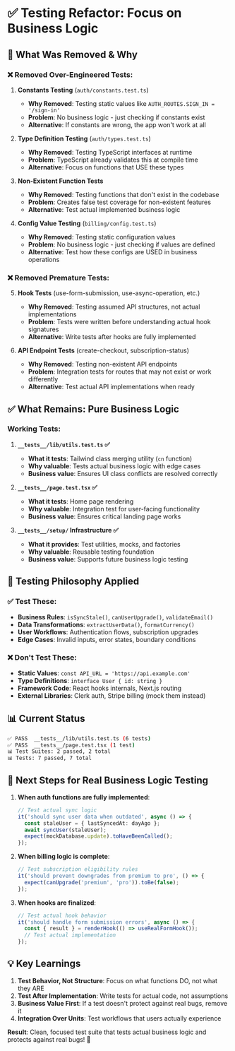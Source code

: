 # ✅ Testing Refactor: Focus on Business Logic

## 🧹 **What Was Removed & Why**

### ❌ **Removed Over-Engineered Tests:**

1. **Constants Testing** (`auth/constants.test.ts`)
   - **Why Removed**: Testing static values like `AUTH_ROUTES.SIGN_IN = '/sign-in'`
   - **Problem**: No business logic - just checking if constants exist
   - **Alternative**: If constants are wrong, the app won't work at all

2. **Type Definition Testing** (`auth/types.test.ts`)
   - **Why Removed**: Testing TypeScript interfaces at runtime
   - **Problem**: TypeScript already validates this at compile time
   - **Alternative**: Focus on functions that USE these types

3. **Non-Existent Function Tests**
   - **Why Removed**: Testing functions that don't exist in the codebase
   - **Problem**: Creates false test coverage for non-existent features
   - **Alternative**: Test actual implemented business logic

4. **Config Value Testing** (`billing/config.test.ts`)
   - **Why Removed**: Testing static configuration values
   - **Problem**: No business logic - just checking if values are defined
   - **Alternative**: Test how these configs are USED in business operations

### ❌ **Removed Premature Tests:**

5. **Hook Tests** (use-form-submission, use-async-operation, etc.)
   - **Why Removed**: Testing assumed API structures, not actual implementations
   - **Problem**: Tests were written before understanding actual hook signatures
   - **Alternative**: Write tests after hooks are fully implemented

6. **API Endpoint Tests** (create-checkout, subscription-status)
   - **Why Removed**: Testing non-existent API endpoints
   - **Problem**: Integration tests for routes that may not exist or work differently
   - **Alternative**: Test actual API implementations when ready

## ✅ **What Remains: Pure Business Logic**

### **Working Tests:**

1. **`__tests__/lib/utils.test.ts` ✅**
   - **What it tests**: Tailwind class merging utility (`cn` function)
   - **Why valuable**: Tests actual business logic with edge cases
   - **Business value**: Ensures UI class conflicts are resolved correctly

2. **`__tests__/page.test.tsx` ✅**
   - **What it tests**: Home page rendering
   - **Why valuable**: Integration test for user-facing functionality
   - **Business value**: Ensures critical landing page works

3. **`__tests__/setup/` Infrastructure ✅**
   - **What it provides**: Test utilities, mocks, and factories
   - **Why valuable**: Reusable testing foundation
   - **Business value**: Supports future business logic testing

## 🎯 **Testing Philosophy Applied**

### **✅ Test These:**

- **Business Rules**: `isSyncStale()`, `canUserUpgrade()`, `validateEmail()`
- **Data Transformations**: `extractUserData()`, `formatCurrency()`
- **User Workflows**: Authentication flows, subscription upgrades
- **Edge Cases**: Invalid inputs, error states, boundary conditions

### **❌ Don't Test These:**

- **Static Values**: `const API_URL = 'https://api.example.com'`
- **Type Definitions**: `interface User { id: string }`
- **Framework Code**: React hooks internals, Next.js routing
- **External Libraries**: Clerk auth, Stripe billing (mock them instead)

## 📊 **Current Status**

```bash
✅ PASS  __tests__/lib/utils.test.ts (6 tests)
✅ PASS  __tests__/page.test.tsx (1 test)
📊 Test Suites: 2 passed, 2 total
📊 Tests: 7 passed, 7 total
```

## 🚀 **Next Steps for Real Business Logic Testing**

1. **When auth functions are fully implemented**:

   ```typescript
   // Test actual sync logic
   it('should sync user data when outdated', async () => {
     const staleUser = { lastSyncedAt: dayAgo };
     await syncUser(staleUser);
     expect(mockDatabase.update).toHaveBeenCalled();
   });
   ```

2. **When billing logic is complete**:

   ```typescript
   // Test subscription eligibility rules
   it('should prevent downgrades from premium to pro', () => {
     expect(canUpgrade('premium', 'pro')).toBe(false);
   });
   ```

3. **When hooks are finalized**:
   ```typescript
   // Test actual hook behavior
   it('should handle form submission errors', async () => {
     const { result } = renderHook(() => useRealFormHook());
     // Test actual implementation
   });
   ```

## 💡 **Key Learnings**

1. **Test Behavior, Not Structure**: Focus on what functions DO, not what they ARE
2. **Test After Implementation**: Write tests for actual code, not assumptions
3. **Business Value First**: If a test doesn't protect against real bugs, remove it
4. **Integration Over Units**: Test workflows that users actually experience

**Result**: Clean, focused test suite that tests actual business logic and protects against real bugs! 🎯
